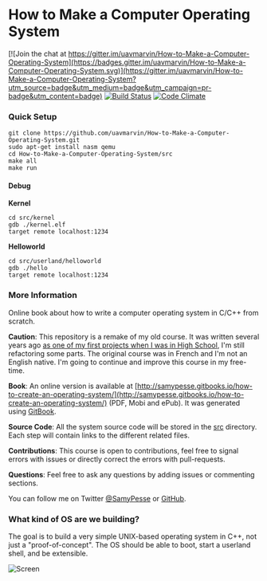 How to Make a Computer Operating System
=======================================

[![Join the chat at https://gitter.im/uavmarvin/How-to-Make-a-Computer-Operating-System](https://badges.gitter.im/uavmarvin/How-to-Make-a-Computer-Operating-System.svg)](https://gitter.im/uavmarvin/How-to-Make-a-Computer-Operating-System?utm_source=badge&utm_medium=badge&utm_campaign=pr-badge&utm_content=badge)
[![Build Status](https://travis-ci.org/uavmarvin/How-to-Make-a-Computer-Operating-System.svg?branch=master)](https://travis-ci.org/uavmarvin/How-to-Make-a-Computer-Operating-System)
[![Code Climate](https://codeclimate.com/github/uavmarvin/How-to-Make-a-Computer-Operating-System/badges/gpa.svg)](https://codeclimate.com/github/uavmarvin/How-to-Make-a-Computer-Operating-System)

### Quick Setup

```Shell
git clone https://github.com/uavmarvin/How-to-Make-a-Computer-Operating-System.git
sudo apt-get install nasm qemu
cd How-to-Make-a-Computer-Operating-System/src
make all
make run
```

#### Debug

**Kernel**
```Shell
cd src/kernel
gdb ./kernel.elf
target remote localhost:1234
```

**Helloworld**
```Shell
cd src/userland/helloworld
gdb ./hello
target remote localhost:1234
```

### More Information

Online book about how to write a computer operating system in C/C++ from scratch.

**Caution**: This repository is a remake of my old course. It was written several years ago [as one of my first projects when I was in High School](https://github.com/SamyPesse/devos), I'm still refactoring some parts. The original course was in French and I'm not an English native. I'm going to continue and improve this course in my free-time.

**Book**: An online version is available at [http://samypesse.gitbooks.io/how-to-create-an-operating-system/](http://samypesse.gitbooks.io/how-to-create-an-operating-system/) (PDF, Mobi and ePub). It was generated using [GitBook](https://www.gitbook.com/).

**Source Code**: All the system source code will be stored in the [src](https://github.com/SamyPesse/How-to-Make-a-Computer-Operating-System/tree/master/src) directory. Each step will contain links to the different related files.

**Contributions**: This course is open to contributions, feel free to signal errors with issues or directly correct the errors with pull-requests.

**Questions**: Feel free to ask any questions by adding issues or commenting sections.

You can follow me on Twitter [@SamyPesse](https://twitter.com/SamyPesse) or [GitHub](https://github.com/SamyPesse).

### What kind of OS are we building?

The goal is to build a very simple UNIX-based operating system in C++, not just a "proof-of-concept". The OS should be able to boot, start a userland shell, and be extensible.

![Screen](./preview.png)
